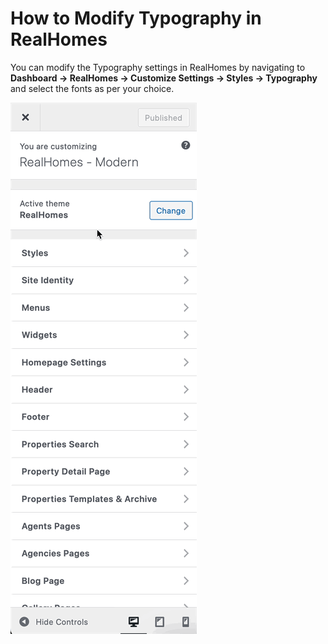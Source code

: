 # How to Modify Typography in RealHomes

You can modify the Typography settings in RealHomes by navigating to **Dashboard → RealHomes → Customize Settings → Styles → Typography** and select the fonts as per your choice.

![RealHomes Documentation](images/customize-theme/typography.gif)